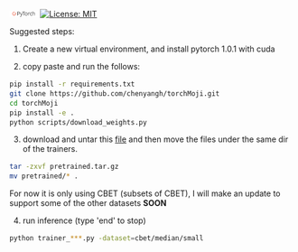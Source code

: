 [<img src="img/pytorch-logo-dark.png" width="10%">](https://pytorch.org/)
[![License: MIT](https://img.shields.io/badge/License-MIT-yellow.svg)](https://opensource.org/licenses/MIT) 


Suggested steps:

1. Create a new virtual environment, and install pytorch 1.0.1 with cuda

2. copy paste and run the follows:
```bash
pip install -r requirements.txt
git clone https://github.com/chenyangh/torchMoji.git
cd torchMoji
pip install -e .
python scripts/download_weights.py
```

3. download and untar this [file](https://drive.google.com/file/d/1_G_nJkWKdsr-LO-uKRcTeT0Wf_uxG0_l/view?usp=sharing) and then move the files under the same dir of the trainers.
```bash
tar -zxvf pretrained.tar.gz
mv pretrained/* . 
```
For now it is only using CBET (subsets of CBET), I will make an update to support some of the other datasets **SOON**

4. run inference (type 'end' to stop)
```bash
python trainer_***.py -dataset=cbet/median/small
```
